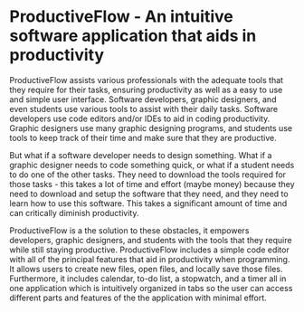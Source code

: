 # ProductiveFlow - An intuitive software application that aids in productivity
ProductiveFlow assists various professionals with the adequate tools that they require for their tasks, ensuring productivity as well as a easy to use and simple user interface. Software developers, graphic designers, and even students use various tools to assist with their daily tasks. Software developers use code editors and/or IDEs to aid in coding productivity. Graphic designers use many graphic designing programs, and students use tools to keep track of their time and make sure that they are productive. 

But what if a software developer needs to design something. What if a graphic designer needs to code something quick, or what if a student needs to do one of the other tasks. They need to download the tools required for those tasks - this takes a lot of time and effort (maybe money) because they need to download and setup the software that they need, and they need to learn how to use this software. This takes a significant amount of time and can critically diminish productivity. 

ProductiveFlow is a the solution to these obstacles, it empowers developers, graphic designers, and students with the tools that they require while still staying productive. ProductiveFlow includes a simple code editor with all of the principal features that aid in productivity when programming. It allows users to create new files, open files, and locally save those files. Furthermore, it includes calendar, to-do list, a stopwatch, and a timer all in one application which is intuitively organized in tabs so the user can access different parts and features of the the application with minimal effort. 
